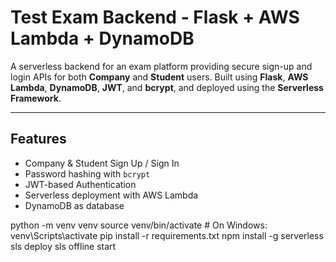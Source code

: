 # Test Exam Backend - Flask + AWS Lambda + DynamoDB

A serverless backend for an exam platform providing secure sign-up and login APIs for both **Company** and **Student** users. Built using **Flask**, **AWS Lambda**, **DynamoDB**, **JWT**, and **bcrypt**, and deployed using the **Serverless Framework**.

---

##  Features

-  Company & Student Sign Up / Sign In
-  Password hashing with `bcrypt`
-  JWT-based Authentication
-  Serverless deployment with AWS Lambda
-  DynamoDB as database

python -m venv venv
source venv/bin/activate  # On Windows: venv\Scripts\activate
pip install -r requirements.txt
npm install -g serverless
sls deploy
sls offline start
